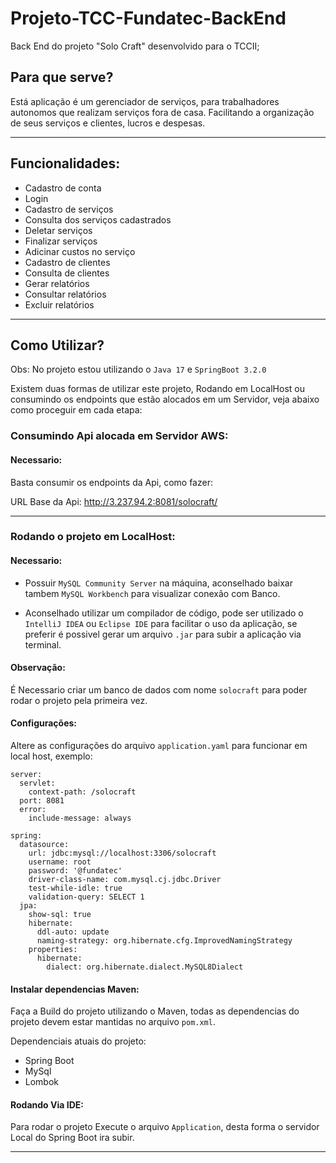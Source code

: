 # Projeto-TCC-Fundatec-BackEnd

Back End do projeto "Solo Craft" desenvolvido para o TCCII;

## Para que serve? 

Está aplicação é um gerenciador de serviços, para trabalhadores autonomos que realizam serviços fora de casa.
Facilitando a organização de seus serviços e clientes, lucros e despesas.

---

## Funcionalidades: 

- Cadastro de conta
- Login
- Cadastro de serviços
- Consulta dos serviços cadastrados
- Deletar serviços
- Finalizar serviços
- Adicinar custos no serviço
- Cadastro de clientes
- Consulta de clientes
- Gerar relatórios
- Consultar relatórios
- Excluir relatórios

---

## Como Utilizar? 

Obs: No projeto estou utilizando o `Java 17` e `SpringBoot 3.2.0`

Existem duas formas de utilizar este projeto, Rodando em LocalHost ou consumindo os endpoints que estão alocados em um Servidor, veja abaixo como proceguir em cada etapa:

### Consumindo Api alocada em Servidor AWS:

#### Necessario:

Basta consumir os endpoints da Api, como fazer: 

URL Base da Api: http://3.237.94.2:8081/solocraft/

--- 

### Rodando o projeto em LocalHost:

#### Necessario:

- Possuir `MySQL Community Server` na máquina, aconselhado baixar tambem `MySQL Workbench` para visualizar conexão com Banco.


- Aconselhado utilizar um compilador de código, pode ser utilizado o `IntelliJ IDEA` ou `Eclipse IDE` para facilitar o uso da aplicação, se preferir é possivel gerar um arquivo `.jar` para subir a aplicação via terminal.

#### Observação:
É Necessario criar um banco de dados com nome `solocraft` para poder rodar o projeto pela primeira vez.

#### Configurações:

Altere as configurações do arquivo `application.yaml` para funcionar em local host, exemplo:

``` 
server:
  servlet:
    context-path: /solocraft
  port: 8081
  error:
    include-message: always

spring:
  datasource:
    url: jdbc:mysql://localhost:3306/solocraft
    username: root
    password: '@fundatec'
    driver-class-name: com.mysql.cj.jdbc.Driver
    test-while-idle: true
    validation-query: SELECT 1
  jpa:
    show-sql: true
    hibernate:
      ddl-auto: update
      naming-strategy: org.hibernate.cfg.ImprovedNamingStrategy
    properties:
      hibernate:
        dialect: org.hibernate.dialect.MySQL8Dialect
```

#### Instalar dependencias Maven: 

Faça a Build do projeto utilizando o Maven, todas as dependencias do projeto devem estar mantidas no arquivo `pom.xml`.

Dependenciais atuais do projeto: 

- Spring Boot
- MySql
- Lombok

#### Rodando Via IDE: 

Para rodar o projeto Execute o arquivo `Application`, desta forma o servidor Local do Spring Boot ira subir.

---
